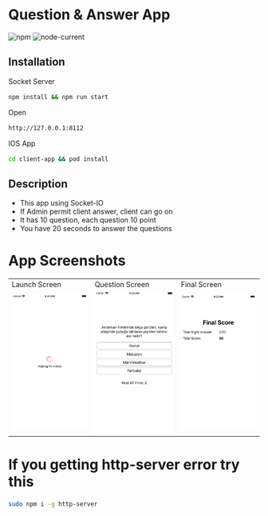 # Question & Answer App

![npm](https://img.shields.io/npm/v/npm) ![node-current](https://img.shields.io/node/v/2)

## Installation

Socket Server

```bash
npm install && npm run start
```

Open

```bash
http://127.0.0.1:8112
```

IOS App

```bash
cd client-app && pod install
```

## Description

- This app using Socket-IO
- If Admin permit client answer, client can go on
- It has 10 question, each question 10 point
- You have 20 seconds to answer the questions

# App Screenshots

<table>
  <tr>
    <td>Launch Screen</td>
     <td>Question Screen</td>
     <td>Final Screen</td>
  </tr>
  <tr>
    <td><img src="https://github.com/erdemildiz/socket-app/blob/master/screenshots/waiting.png?raw=true" width="350" /></td>
    <td><img src="https://github.com/erdemildiz/socket-app/blob/master/screenshots/question.png?raw=true" width="350" /></td>
    <td><img src="https://github.com/erdemildiz/socket-app/blob/master/screenshots/final.png?raw=true" width="350" /></td>
  </tr>
 </table>

# If you getting http-server error try this

```bash
sudo npm i -g http-server
```
